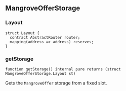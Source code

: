 ## MangroveOfferStorage

### Layout

```solidity
struct Layout {
  contract AbstractRouter router;
  mapping(address => address) reserves;
}
```

### getStorage

```solidity
function getStorage() internal pure returns (struct MangroveOfferStorage.Layout st)
```

Gets the `MangroveOffer` storage from a fixed slot.

